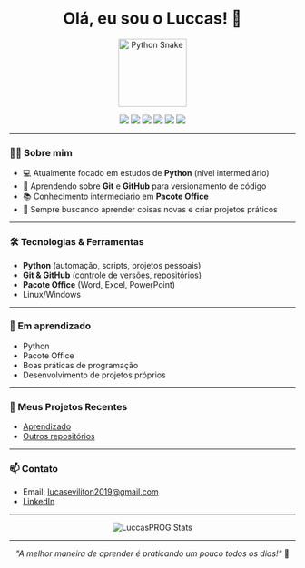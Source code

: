 <h1 align="center">Olá, eu sou o Luccas! 👋</h1>

<p align="center">
  <img src="https://png.pngtree.com/png-vector/20240314/ourmid/pngtree-cute-albino-ball-python-snake-cartoon-png-image_11949979.png" alt="Python Snake" width="120"/>
</p>

<p align="center">
  <a href="mailto:lucaseviliton2019@gmail.com"><img src="https://img.shields.io/badge/Email-D14836?style=flat-square&logo=gmail&logoColor=white"/></a>
  <a href="https://www.linkedin.com/in/josé-lucas-814b2136b/"><img src="https://img.shields.io/badge/LinkedIn-blue?style=flat-square&logo=linkedin&logoColor=white"/></a>
  <img src="https://img.shields.io/badge/Python-Intermediate-yellow?style=flat-square&logo=python&logoColor=white"/>
  <img src="https://img.shields.io/badge/Git-Basic-orange?style=flat-square&logo=git&logoColor=white"/>
  <img src="https://img.shields.io/badge/GitHub-Basic-black?style=flat-square&logo=github&logoColor=white"/>
  <img src="https://img.shields.io/badge/Office-Intermediate-blue?style=flat-square&logo=microsoft-office&logoColor=white"/>
</p>

---

### 👨‍💻 Sobre mim

- 💻 Atualmente focado em estudos de **Python** (nível intermediário)
- 🚀 Aprendendo sobre **Git** e **GitHub** para versionamento de código
- 📚 Conhecimento intermediario em **Pacote Office**
- 📝 Sempre buscando aprender coisas novas e criar projetos práticos

---

### 🛠️ Tecnologias & Ferramentas

- **Python** (automação, scripts, projetos pessoais)
- **Git & GitHub** (controle de versões, repositórios)
- **Pacote Office** (Word, Excel, PowerPoint)
- Linux/Windows

---

### 🌱 Em aprendizado

- Python
- Pacote Office
- Boas práticas de programação
- Desenvolvimento de projetos próprios

---

### 📂 Meus Projetos Recentes

- [Aprendizado](https://github.com/LuccasPROG/Aprendizado)
- [Outros repositórios](https://github.com/LuccasPROG?tab=repositories)

---

### 📫 Contato

- Email: lucaseviliton2019@gmail.com
- [LinkedIn](https://www.linkedin.com/in/jos%C3%A9-lucas-814b2136b/)

---

<p align="center">
  <img src="https://github-readme-stats.vercel.app/api?username=LuccasPROG&show_icons=true&theme=radical" alt="LuccasPROG Stats" />
</p>

---

<p align="center">
  <em>"A melhor maneira de aprender é praticando um pouco todos os dias!"</em> 🚀
</p>
